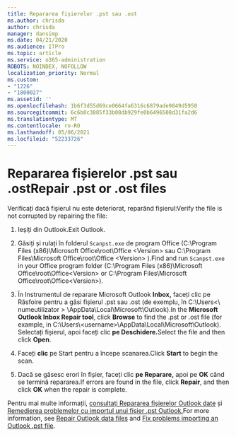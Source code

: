 ```yaml
---
title: Repararea fișierelor .pst sau .ost
ms.author: chrisda
author: chrisda
manager: dansimp
ms.date: 04/21/2020
ms.audience: ITPro
ms.topic: article
ms.service: o365-administration
ROBOTS: NOINDEX, NOFOLLOW
localization_priority: Normal
ms.custom:
- "1226"
- "1800027"
ms.assetid: ''
ms.openlocfilehash: 1b6f3d55d69ce0664fa6316c6879ade9849d5950
ms.sourcegitcommit: 6c6b0c3885f33b08db929fe0b6496508d31fa2d6
ms.translationtype: MT
ms.contentlocale: ro-RO
ms.lasthandoff: 05/06/2021
ms.locfileid: "52233726"
---
```

# <a name="repair-pst-or-ost-files"></a><span data-ttu-id="1049a-102">Repararea fișierelor .pst sau .ost</span><span class="sxs-lookup"><span data-stu-id="1049a-102">Repair .pst or .ost files</span></span>

<span data-ttu-id="1049a-103">Verificați dacă fișierul nu este deteriorat, reparând fișierul:</span><span class="sxs-lookup"><span data-stu-id="1049a-103">Verify the file is not corrupted by repairing the file:</span></span>

1. <span data-ttu-id="1049a-104">Ieșiți din Outlook.</span><span class="sxs-lookup"><span data-stu-id="1049a-104">Exit Outlook.</span></span>

2. <span data-ttu-id="1049a-105">Găsiți și rulați în folderul `Scanpst.exe` de program Office (C:\Program Files (x86)\Microsoft Office\root\Office \<Version\> sau C:\Program Files\Microsoft Office\root\Office \<Version\> ).</span><span class="sxs-lookup"><span data-stu-id="1049a-105">Find and run `Scanpst.exe` in your Office program folder (C:\Program Files (x86)\Microsoft Office\root\Office\<Version\> or C:\Program Files\Microsoft Office\root\Office\<Version\>).</span></span>

3. <span data-ttu-id="1049a-106">În Instrumentul de reparare Microsoft Outlook  **Inbox,** faceți clic pe Răsfoire pentru a găsi fișierul .pst sau .ost (de exemplu, în C:\Users<\\ numeutilizator \> \AppData\Local\Microsoft\Outlook).</span><span class="sxs-lookup"><span data-stu-id="1049a-106">In the **Microsoft Outlook Inbox Repair tool**, click **Browse** to find the .pst or .ost file (for example, in C:\Users\\<username\>\AppData\Local\Microsoft\Outlook).</span></span> <span data-ttu-id="1049a-107">Selectați fișierul, apoi faceți clic **pe Deschidere.**</span><span class="sxs-lookup"><span data-stu-id="1049a-107">Select the file and then click **Open**.</span></span>

4. <span data-ttu-id="1049a-108">Faceți **clic** pe Start pentru a începe scanarea.</span><span class="sxs-lookup"><span data-stu-id="1049a-108">Click **Start** to begin the scan.</span></span>

5. <span data-ttu-id="1049a-109">Dacă se găsesc erori în fișier, faceți clic **pe Reparare,** apoi pe **OK** când se termină repararea.</span><span class="sxs-lookup"><span data-stu-id="1049a-109">If errors are found in the file, click **Repair**, and then click **OK** when the repair is complete.</span></span>

<span data-ttu-id="1049a-110">Pentru mai multe informații, [consultați Repararea fișierelor Outlook date](https://support.office.com/article/25663bc3-11ec-4412-86c4-60458afc5253) și [Remedierea problemelor cu importul unui fișier .pst Outlook.](https://support.office.com/article/2d2e50dc-5c36-4ab2-ab50-f1be733b3d6e)</span><span class="sxs-lookup"><span data-stu-id="1049a-110">For more information, see [Repair Outlook data files](https://support.office.com/article/25663bc3-11ec-4412-86c4-60458afc5253) and [Fix problems importing an Outlook .pst file](https://support.office.com/article/2d2e50dc-5c36-4ab2-ab50-f1be733b3d6e).</span></span>
